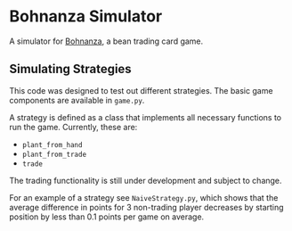 # Bohnanza Simulator

A simulator for [Bohnanza](http://riograndegames.com/Game/36-Bohnanza), a bean trading card game.

## Simulating Strategies
This code was designed to test out different strategies. The basic game components are available in `game.py`. 

A strategy is defined as a class that implements all necessary functions to run the game. Currently, these are: 
- `plant_from_hand`
- `plant_from_trade`
- `trade`

The trading functionality is still under development and subject to change. 

For an example of a strategy see `NaiveStrategy.py`, which shows that the average difference in points for 3 non-trading player decreases by starting position by less than 0.1 points per game on average. 
